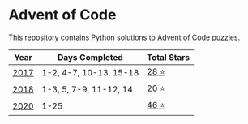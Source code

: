 # Advent of Code
This repository contains Python solutions to [Advent of Code puzzles](https://adventofcode.com/). 

 Year | Days Completed | Total Stars |
| --- | -------| -----| 
| [2017](https://adventofcode.com/2017)   | 1-2, 4-7, 10-13, 15-18 | [28 :star:](https://github.com/IAjimi/AdventOfCode2020/tree/master/2017) | 
| [2018](https://adventofcode.com/2018) | 1-3, 5, 7-9, 11-12, 14 | [20 :star:](https://github.com/IAjimi/AdventOfCode2020/tree/master/2018) |
| [2020](https://adventofcode.com/2020) | 1-25 | [46 :star:](https://github.com/IAjimi/AdventOfCode2020/tree/master/2020) |
